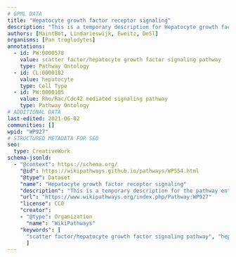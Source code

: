 ```yaml
---
# GPML DATA
title: "Hepatocyte growth factor receptor signaling"
description: "This is a temporary description for Hepatocyte growth factor receptor signaling"
authors: [MaintBot, Lindarieswijk, Eweitz, DeSl]
organisms: [Pan troglodytes]
annotations:
  - id: PW:0000578
    value: scatter factor/hepatocyte growth factor signaling pathway
    type: Pathway Ontology
  - id: CL:0000182
    value: hepatocyte
    type: Cell Type
  - id: PW:0000105
    value: Rho/Rac/Cdc42 mediated signaling pathway
    type: Pathway Ontology
# ADDITIONAL DATA
last-edited: 2021-06-02
communities: []
wpid: "WP927"
# STRUCTURED METADATA FOR SEO
seo:
  type: CreativeWork
schema-jsonld:
  - "@context": https://schema.org/
    "@id": https://wikipathways.github.io/pathways/WP554.html
    "@type": Dataset
    "name": "Hepatocyte growth factor receptor signaling"
    "description": "This is a temporary description for the pathway entitled: Hepatocyte growth factor receptor signaling"
    "url": "https://www.wikipathways.org/index.php/Pathway:WP927"
    "license": CC0
    "creator":
    - "@type": Organization
      "name": "WikiPathways"
    "keywords": [
      "scatter factor/hepatocyte growth factor signaling pathway", "hepatocyte", "Rho/Rac/Cdc42 mediated signaling pathway",
      ]
---
```

